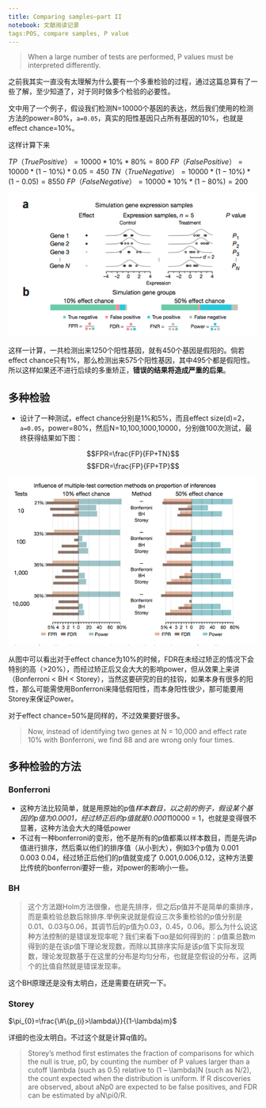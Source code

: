 ```yaml
---
title: Comparing samples—part II
notebook: 文献阅读记录
tags:POS, compare samples, P value
---
```


>When a large number of tests are performed, P values must be interpreted differently.

之前我其实一直没有太理解为什么要有一个多重检验的过程，通过这篇总算有了一些了解，至少知道了，对于同时做多个检验的必要性。


文中用了一个例子，假设我们检测N=10000个基因的表达，然后我们使用的检测方法的power=80%，`a=0.05`，真实的阳性基因只占所有基因的10%，也就是effect chance=10%。

这样计算下来

$TP（True Positive）=10000 * 10\% * 80\% = 800$
$FP（False Positive）= 10000 * (1-10\%) * 0.05 = 450$
$TN（True Negative）= 10000 * (1-10\%) *(1-0.05) = 8550$
$FP（False Negative）= 10000 * 10\% * (1-80\%) = 200$

![<en-media type="image/png" hash="cf47179639f5a458741a8809dff0fc83"/>](../pics/pos7-1.png)

这样一计算，一共检测出来1250个阳性基因，就有450个基因是假阳的。倘若effect chance只有1%，那么检测出来575个阳性基因，其中495个都是假阳性。所以这样如果还不进行后续的多重矫正，**错误的结果将造成严重的后果**。


## 多种检验 ##

- 设计了一种测试，effect chance分别是1%和5%，而且effect size(d)=2，`a=0.05`，power=80%，然后N=10,100,1000,10000，分别做100次测试，最终获得结果如下图：


$$FPR=\frac{FP}{FP+TN}$$
$$FDR=\frac{FP}{FP+TP}$$

![<en-media type="image/png" hash="26541801740876de77deb468abdda079"/>](../pics/pos7-2.png)

从图中可以看出对于effect chance为10%的时候，FDR在未经过矫正的情况下会特别的高（>20%），而经过矫正后又会大大的影响power，但从效果上来讲（Bonferroni < BH < Storey），当然这要研究的目的挂钩，如果本身有很多的阳性，那么可能需使用Bonferroni来降低假阳性，而本身阳性很少，那可能要用Storey来保证Power。

对于effect chance=50%是同样的，不过效果要好很多。

>Now, instead of identifying two genes at N = 10,000 and effect rate 10% with Bonferroni, we find 88 and are wrong only four times.

## 多种检验的方法 ##

### Bonferroni ###

- 这种方法比较简单，就是用原始的p值*样本数目，以之前的例子，假设某个基因的p值为0.0001，经过矫正后的p值就是0.0001*10000 = 1，也就是变得很不显著，这种方法会大大的降低power
- 不过有一种bonferroni的变形，他不是所有的p值都乘以样本数目，而是先讲p值进行排序，然后乘以他们的排序值（从小到大），例如3个p值为 0.001 0.003 0.04，经过矫正后他们的p值就变成了 0.001,0.006,0.12，这种方法要比传统的bonferroni要好一些，对power的影响小一些。

### BH ###

>这个方法跟Holm方法很像，也是先排序，但之后p值并不是简单的乘排序，而是乘检验总数后除排序.举例来说就是假设三次多重检验的p值分别是0.01、0.03与0.06，其调节后的p值为0.03，0.45，0.06。那么为什么说这种方法控制的是错误发现率呢？我们来看下αα是如何得到的：p值乘总数m得到的是在该p值下理论发现数，而除以其排序实际是该p值下实际发现数，理论发现数基于在这里的分布是均匀分布，也就是空假设的分布，这两个的比值自然就是错误发现率。

这个BH原理还是没有太明白，还是需要在研究一下。

### Storey ###

$\pi_{0}=\frac{\#\{p_{i}>\lambda\}}{(1-\lambda)m}$

详细的也没太明白。不过这个就是计算q值的。

>Storey’s method first estimates the fraction of comparisons for which the null is true, p0, by counting the number of P values larger than a cutoff \lambda (such as 0.5) relative to (1 – \lambda)N (such as N/2), the count expected when the distribution is uniform. If R discoveries are observed, about aNp0 are expected to be false positives, and FDR can be estimated by aN\pi0/R.











